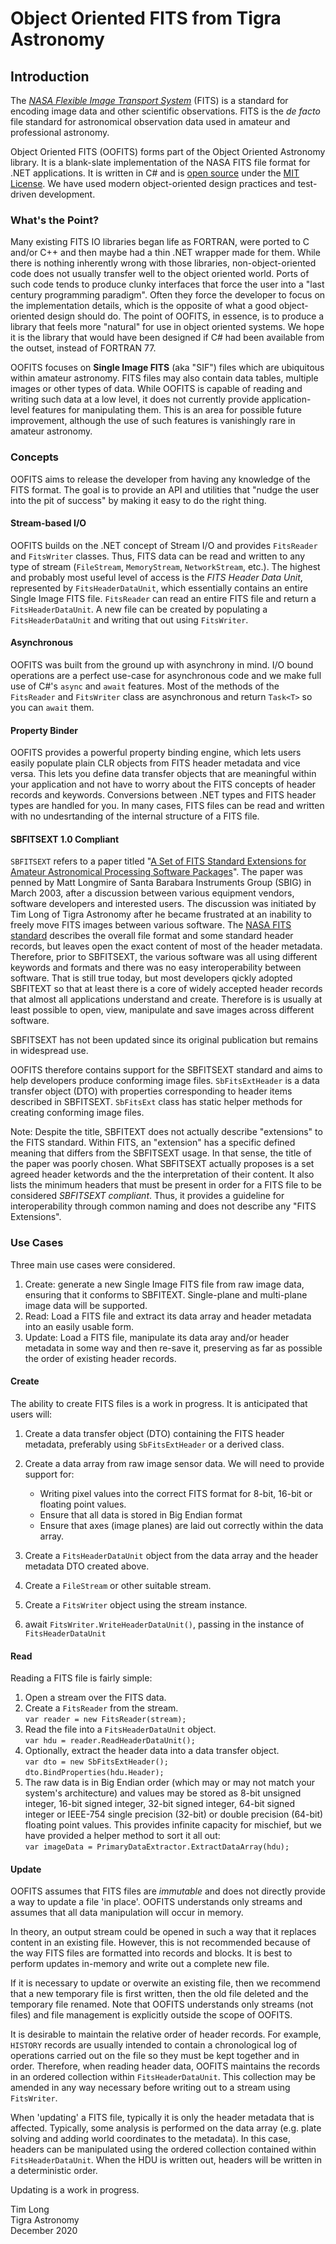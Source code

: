 ﻿# Object Oriented FITS from Tigra Astronomy

## Introduction

The *[NASA Flexible Image Transport System][FITS]* (FITS) is a standard for encoding image data and other scientific observations.
FITS is the *de facto* file standard for astronomical observation data used in amateur and professional astronomy.

Object Oriented FITS (OOFITS) forms part of the Object Oriented Astronomy library.
It is a blank-slate implementation of the NASA FITS file format for .NET applications.
It is written in C# and is [open source][repo] under the [MIT License][license].
We have used modern object-oriented design practices and test-driven development.

### What's the Point?

Many existing FITS IO libraries began life as FORTRAN, were ported to C and/or C++ and then maybe had a thin .NET wrapper made for them.
While there is nothing inherently wrong with those libraries, non-object-oriented code does not usually transfer well to the object oriented world.
Ports of such code tends to produce clunky interfaces that force the user into a "last century programming paradigm".
Often they force the developer to focus on the implementation details, which is the opposite of what a good object-oriented design should do.
The point of OOFITS, in essence, is to produce a library that feels more "natural" for use in object oriented systems.
We hope it is the library that would have been designed if C# had been available from the outset, instead of FORTRAN 77.

OOFITS focuses on **Single Image FITS** (aka "SIF") files which are ubiquitous within amateur astronomy.
FITS files may also contain data tables, multiple images or other types of data.
While OOFITS is capable of reading and writing such data at a low level, it does not currently provide application-level features for manipulating them.
This is an area for possible future improvement, although the use of such features is vanishingly rare in amateur astronomy.

### Concepts

OOFITS aims to release the developer from having any knowledge of the FITS format.
The goal is to provide an API and utilities that "nudge the user into the pit of success" by making it easy to do the right thing.

#### Stream-based I/O

OOFITS builds on the .NET concept of Stream I/O and provides `FitsReader` and `FitsWriter` classes.
Thus, FITS data can be read and written to any type of stream (`FileStream`, `MemoryStream`, `NetworkStream`, etc.).
The highest and probably most useful level of access is the *FITS Header Data Unit*, represented by `FitsHeaderDataUnit`, which essentially contains an entire Single Image FITS file.
`FitsReader` can read an entire FITS file and return a `FitsHeaderDataUnit`.
A new file can be created by populating a `FitsHeaderDataUnit` and writing that out using `FitsWriter`.

#### Asynchronous

OOFITS was built from the ground up with asynchrony in mind.
I/O bound operations are a perfect use-case for asynchronous code and we make full use of C#'s `async` and `await` features.
Most of the methods of the `FitsReader` and `FitsWriter` class are asynchronous and return `Task<T>` so you can `await` them.

#### Property Binder

OOFITS provides a powerful property binding engine, which lets users easily populate plain CLR objects from FITS header metadata and vice versa.
This lets you define data transfer objects that are meaningful within your application and not have to worry about the FITS concepts of header records and keywords.
Conversions between .NET types and FITS header types are handled for you.
In many cases, FITS files can be read and written with no undesrtanding of the internal structure of a FITS file.

#### SBFITSEXT 1.0 Compliant

`SBFITSEXT` refers to a paper titled "[A Set of FITS Standard Extensions for Amateur Astronomical Processing Software Packages][SBFITSEXT]".
The paper was penned by Matt Longmire of Santa Barabara Instruments Group (SBIG) in March 2003, after a discussion between
various equipment vendors, software developers and interested users.
The discussion was initiated by Tim Long of Tigra Astronomy after he became frustrated at an inability to freely move FITS images between various software.
The [NASA FITS standard][FITS] describes the overall file format and some standard header records, but leaves open the exact content of most of the header metadata.
Therefore, prior to SBFITSEXT, the various software was all using different keywords and formats and there was no easy interoperability between software.
That is still true today, but most developers qickly adopted SBFITEXT so that at least there is a core of widely accepted header records that almost all applications understand and create.
Therefore is is usually at least possible to open, view, manipulate and save images across different software.

SBFITSEXT has not been updated since its original publication but remains in widespread use.

OOFITS therefore contains support for the SBFITSEXT standard and aims to help developers produce conforming image files.
`SbFitsExtHeader` is a data transfer object (DTO) with properties corresponding to header items described in SBFITSEXT.
`SbFitsExt` class has static helper methods for creating conforming image files.

Note: Despite the title, SBFITEXT does not actually describe "extensions" to the FITS standard.
Within FITS, an "extension" has a specific defined meaning that differs from the SBFITSEXT usage.
In that sense, the title of the paper was poorly chosen.
What SBFITSEXT actually proposes is a set agreed header ketwords and the the interpretation of their content.
It also lists the minimum headers that must be present in order for a FITS file to be considered *SBFITSEXT compliant*.
Thus, it provides a guideline for interoperability through common naming and does not describe any "FITS Extensions".

### Use Cases

Three main use cases were considered.

1. Create: generate a new Single Image FITS file from raw image data, ensuring that it conforms to SBFITEXT. Single-plane and multi-plane image data will be supported.
1. Read: Load a FITS file and extract its data array and header metadata into an easily usable form.
1. Update: Load a FITS file, manipulate its data aray and/or header metadata in some way and then re-save it, preserving as far as possible the order of existing header records.

#### Create

The ability to create FITS files is a work in progress.
It is anticipated that users will:

1. Create a data transfer object (DTO) containing the FITS header metadata, preferably using `SbFitsExtHeader` or a derived class.

1. Create a data array from raw image sensor data. We will need to provide support for:

   - Writing pixel values into the correct FITS format for 8-bit, 16-bit or floating point values.
   - Ensure that all data is stored in Big Endian format
   - Ensure that axes (image planes) are laid out correctly within the data array.

1. Create a `FitsHeaderDataUnit` object from the data array and the header metadata DTO created above.

1. Create a `FileStream` or other suitable stream.

1. Create a `FitsWriter` object using the stream instance.

1. await `FitsWriter.WriteHeaderDataUnit()`, passing in the instance of `FitsHeaderDataUnit`

#### Read

Reading a FITS file is fairly simple:

1. Open a stream over the FITS data.
1. Create a `FitsReader` from the stream.  
`var reader = new FitsReader(stream);`
1. Read the file into a `FitsHeaderDataUnit` object.  
`var hdu = reader.ReadHeaderDataUnit();`
1. Optionally, extract the header data into a data transfer object.  
  `var dto = new SbFitsExtHeader();`  
  `dto.BindProperties(hdu.Header);`
1. The raw data is in Big Endian order (which may or may not match your system's architecture) and values may be stored as 8-bit unsigned integer, 16-bit signed integer, 32-bit signed integer, 64-bit signed integer or IEEE-754 single precision (32-bit) or double precision (64-bit) floating point values.
This provides infinite capacity for mischief, but we have provided a helper method to sort it all out:   
`var imageData = PrimaryDataExtractor.ExtractDataArray(hdu);`

#### Update

OOFITS assumes that FITS files are *immutable* and does not directly provide a way to update a file 'in place'.
OOFITS understands only streams and assumes that all data manipulation will occur in memory.

In theory, an output stream could be opened in such a way that it replaces content in an existing file.
However, this is not recommended because of the way FITS files are formatted into records and blocks.
It is best to perform updates in-memory and write out a complete new file.

If it is necessary to update or overwite an existing file,
then we recommend that a new temporary file is first written, then the old file deleted and the temporary file renamed.
Note that OOFITS understands only streams (not files) and file management is explicitly outside the scope of OOFITS.

It is desirable to maintain the relative order of header records.
For example, `HISTORY` records are usually intended to contain a chronological log of operations carried out on the file so they must be kept together and in order.
Therefore, when reading header data, OOFITS maintains the records in an ordered collection within `FitsHeaderDataUnit`.
This collection may be amended in any way necessary before writing out to a stream using `FitsWriter`.

When 'updating' a FITS file, typically it is only the header metadata that is affected.
Typically, some analysis is performed on the data array (e.g. plate solving and adding world coordinates to the metadata).
In this case, headers can be manipulated using the ordered collection contained within `FitsHeaderDataUnit`.
When the HDU is written out, headers will be written in a deterministic order.

Updating is a work in progress.

Tim Long  
Tigra Astronomy  
December 2020

[FITS]: https://fits.gsfc.nasa.gov/fits_home.html "NASA Flexible Image Transport System"
[SBFITSEXT]: https://diffractionlimited.com/wp-content/uploads/2016/11/sbfitsext_1r0.pdf "A Set of FITS Standard Extensions for Amateur Astronomical Processing Software Packages"
[repo]: https://github.com/Tigra-Astronomy/TA.ObjectOrientedAstronomy "Object Oriented Astronomy from Tigra Astronomy"
[license]: https://tigra.mit-license.org "Tigra Astronomy Open Source Software License (MIT)"